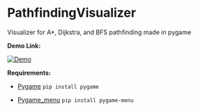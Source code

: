# PathfindingVisualizer
Visualizer for A*, Dijkstra, and BFS pathfinding made in pygame

**Demo Link:**

[![Demo](https://i.imgur.com/1DzNTxJ.jpg)](https://www.youtube.com/watch?v=Pz9Ma1Qu5SY&feature=youtu.be)

**Requirements:**
- [Pygame](https://pypi.org/project/pygame/)
`pip install pygame`

- [Pygame_menu](https://pypi.org/project/pygame-menu/)
`pip install pygame-menu`

